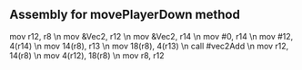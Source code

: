 ## Assembly for movePlayerDown method

mov r12, r8 \n
mov &Vec2, r12 \n
mov &Vec2, r14 \n
mov #0, r14 \n
mov #12, 4(r14) \n
mov 14(r8), r13 \n
mov 18(r8), 4(r13) \n
call #vec2Add \n
mov r12, 14(r8) \n
mov 4(r12), 18(r8) \n
mov r8, r12